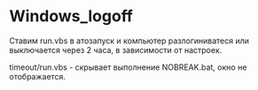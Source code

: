 # Windows_logoff
<p>Ставим run.vbs в атозапуск и компьютер разлогиниватеся или выключается через 2 часа, в зависимости от настроек. </p>
<p>timeout/run.vbs - скрывает выполнение NOBREAK.bat, окно не отображается.</p>